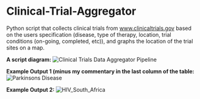 # Clinical-Trial-Aggregator
Python script that collects clinical trials from www.clinicaltrials.gov based on the users specification (disease, type of therapy, location, trial conditions (on-going, completed, etc)), and graphs the location of the trial sites on a map.

**A script diagram:**
![Clinical Trials Data Aggregator Pipeline](https://github.com/timrobinson/Clinical-Trial-Aggregator/assets/15863043/bd5b4bee-15df-431e-b833-e0a203d30d3a)

**Example Output 1 (minus my commentary in the last column of the table:**
![Parkinsons Disease](https://github.com/timrobinson/Clinical-Trial-Aggregator/assets/15863043/50ca46b5-c00a-460e-9bdb-9bb5536b680b)

**Example Output 2:**
![HIV_South_Africa](https://github.com/timrobinson/Clinical-Trial-Aggregator/assets/15863043/9167ed60-45ce-4c4d-91d2-cfb8bdd55cf8)
